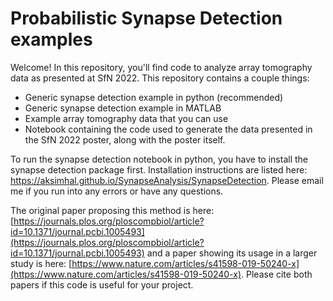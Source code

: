 # Probabilistic Synapse Detection examples 

Welcome! In this repository, you'll find code to analyze array tomography data as presented at SfN 2022. This repository contains a couple things: 

- Generic synapse detection example in python (recommended) 
- Generic synapse detection example in MATLAB 
- Example array tomography data that you can use 
- Notebook containing the code used to generate the data presented in the SfN 2022 poster, along with the poster itself. 

To run the synapse detection notebook in python, you have to install the synapse detection package first. Installation instructions are listed here: https://aksimhal.github.io/SynapseAnalysis/SynapseDetection. Please email me if you run into any errors or have any questions. 

The original paper proposing this method is here: [https://journals.plos.org/ploscompbiol/article?id=10.1371/journal.pcbi.1005493](https://journals.plos.org/ploscompbiol/article?id=10.1371/journal.pcbi.1005493) and a paper showing its usage in a larger study is here: [https://www.nature.com/articles/s41598-019-50240-x](https://www.nature.com/articles/s41598-019-50240-x). Please cite both papers if this code is useful for your project. 

